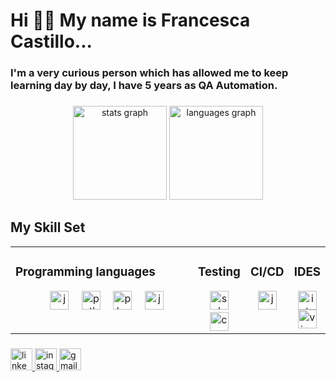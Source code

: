 <h1 align="left">Hi 🙋‍♀️ My name is Francesca  Castillo...</h1>

<h3 align="left"> I'm a very curious person which has allowed me to keep learning day by day, I have 5 years as QA Automation. </h3>

###

<div align="center">
  <img src="https://github-readme-stats.vercel.app/api?username=FranceCastillo&hide_title=false&hide_rank=false&show_icons=true&include_all_commits=true&count_private=true&disable_animations=false&theme=dracula&locale=en&hide_border=false" height="150" alt="stats graph"  />
  <img src="https://github-readme-stats.vercel.app/api/top-langs?username=FranceCastillo&locale=en&hide_title=false&layout=compact&card_width=320&langs_count=12&theme=dracula&hide_border=false" height="150" alt="languages graph"  />
</div>

###

## My Skill Set  
<table><tr><td valign="top" width="100%">

### Programming languages 
<div align="center">  
    <img width="12" />
    <img src="https://cdn.jsdelivr.net/gh/devicons/devicon/icons/java/java-original.svg" height="30" alt="java logo"  />
    <img width="12" />
    <img src="https://cdn.jsdelivr.net/gh/devicons/devicon/icons/python/python-original.svg" height="30" alt="python logo"  />
    <img width="12" />
    <img src="https://cdn.jsdelivr.net/gh/devicons/devicon/icons/php/php-original.svg" height="30" alt="php logo"  />
    <img width="12" />
    <img src="https://cdn.jsdelivr.net/gh/devicons/devicon/icons/javascript/javascript-original.svg" height="30" alt="javascript logo"  />
  </div>
  </td><td valign="top" width="60%">

### Testing
  <div align="center"> 
    <img width="12" />
    <img src="https://cdn.simpleicons.org/selenium/43B02A" height="30" alt="selenium logo"  />
    <img width="12" />
    <img src="https://cdn.jsdelivr.net/gh/devicons/devicon/icons/cucumber/cucumber-plain.svg" height="30" alt="cucumber logo"  />
  </div>
  
</td><td valign="top" width="60%">

### CI/CD
  <div align="center">  
  <img src="https://skillicons.dev/icons?i=jenkins" height="30" alt="jenkins logo"  />
  </div>
  </td><td valign="top" width="40%">

### IDES
   <div align="center"> 
    <img width="12" />
    <img src="https://skillicons.dev/icons?i=idea" height="30" alt="intellijidea logo"  />
    <img width="12" />
    <img src="https://skillicons.dev/icons?i=visualstudio" height="30" alt="visualstudio logo"  />
    </div>

</td></tr></table>  
    
###

<div align="left">
  <a href="https://www.linkedin.com/in/francesca-castillo/" target="_blank">
    <img src="https://img.shields.io/static/v1?message=LinkedIn&logo=linkedin&label=&color=0077B5&logoColor=white&labelColor=&style=for-the-badge" height="35" alt="linkedin logo"  />
  </a>
  <a href="https://www.instagram.com/france.blefari/" target="_blank">
    <img src="https://img.shields.io/static/v1?message=Instagram&logo=instagram&label=&color=E4405F&logoColor=white&labelColor=&style=for-the-badge" height="35" alt="instagram logo"  />
  </a>
  <img src="https://img.shields.io/static/v1?message=Gmail&logo=gmail&label=&color=D14836&logoColor=white&labelColor=&style=for-the-badge" height="35" alt="gmail logo"  />
</div>

###
